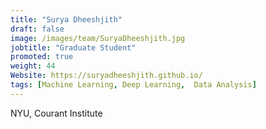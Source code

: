 ```yaml
---
title: "Surya Dheeshjith"
draft: false
image: /images/team/SuryaDheeshjith.jpg
jobtitle: "Graduate Student"
promoted: true
weight: 44
Website: https://suryadheeshjith.github.io/
tags: [Machine Learning, Deep Learning,  Data Analysis]
---
```



NYU, Courant Institute
